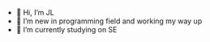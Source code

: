 - 👋 Hi, I’m JL
- 👀 I’m new in programming field and working my way up
- 🌱 I’m currently studying on SE
<!---
JL-Wong/JL-Wong is a ✨ special ✨ repository because its `README.md` (this file) appears on your GitHub profile.
You can click the Preview link to take a look at your changes.
--->
